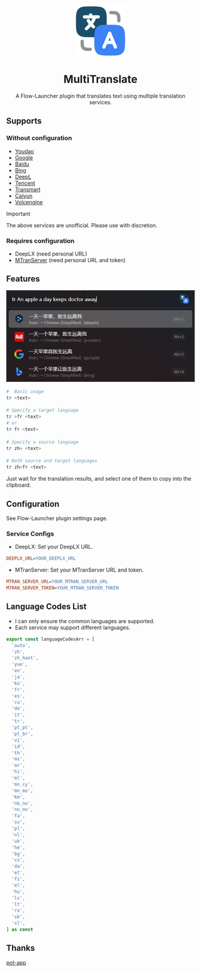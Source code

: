 <p align="center">
<img src="./assets/icon.png" height="140">
</p>

<h1 align="center">
MultiTranslate
</h1>

<p align="center">
A Flow-Launcher plugin that translates text using multiple translation services.
</p>

## Supports

### Without configuration
- [Youdao](https://fanyi.youdao.com/)
- [Google](https://translate.google.com/)
- [Baidu](https://fanyi.baidu.com/)
- [Bing](https://www.bing.com/translator)
- [DeepL](https://www.deepl.com/translator)
- [Tencent](https://fanyi.qq.com/)
- [Transmart](https://transmart.qq.com)
- [Caiyun](https://fanyi.caiyunapp.com/)
- [Volcengine](https://translate.volcengine.com/)

> [!IMPORTANT]
> The above services are unofficial. Please use with discretion.

### Requires configuration
- DeepLX (need personal URL)
- [MTranServer](https://github.com/xxnuo/MTranServer) (need personal URL and token)

## Features

![example1](./assets/example1.png)

``` bash
#  Basic usage
tr <text>

# Specify a target language
tr >fr <text>
# or
tr fr <text>

# Specify a source language
tr zh> <text>

# Both source and target languages
tr zh>fr <text>
```

Just wait for the translation results, and select one of them to copy into the clipboard.

## Configuration

See Flow-Launcher plugin settings page.

### Service Configs

+ DeepLX: Set your DeepLX URL.

```ini
DEEPLX_URL=YOUR_DEEPLX_URL
```

+ MTranServer: Set your MTranServer URL and token.

```ini
MTRAN_SERVER_URL=YOUR_MTRAN_SERVER_URL
MTRAN_SERVER_TOKEN=YOUR_MTRAN_SERVER_TOKEN
```

## Language Codes List

+ I can only ensure the common languages are supported.
+ Each service may support different languages.

```typescript
export const languageCodesArr = [
  'auto',
  'zh',
  'zh_hant',
  'yue',
  'en',
  'ja',
  'ko',
  'fr',
  'es',
  'ru',
  'de',
  'it',
  'tr',
  'pt_pt',
  'pt_br',
  'vi',
  'id',
  'th',
  'ms',
  'ar',
  'hi',
  'ml',
  'mn_cy',
  'mn_mo',
  'km',
  'nb_no',
  'nn_no',
  'fa',
  'sv',
  'pl',
  'nl',
  'uk',
  'he',
  'bg',
  'cs',
  'da',
  'et',
  'fi',
  'el',
  'hu',
  'lv',
  'lt',
  'ro',
  'sk',
  'sl',
] as const
```

## Thanks

[pot-app](https://github.com/pot-app/pot-desktop)
